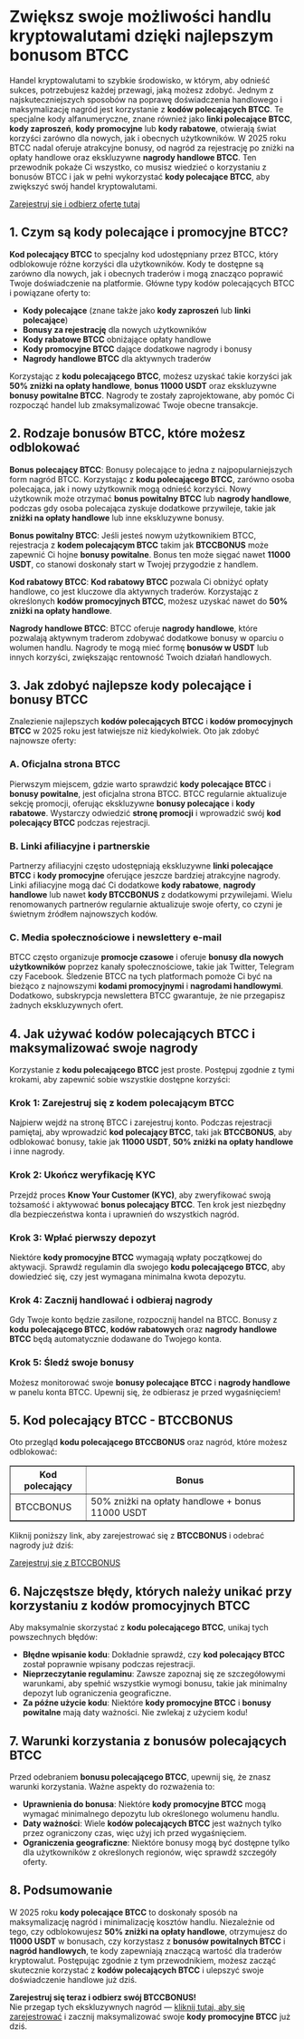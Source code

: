 <h1>Zwiększ swoje możliwości handlu kryptowalutami dzięki najlepszym bonusom BTCC</h1>
<p>Handel kryptowalutami to szybkie środowisko, w którym, aby odnieść sukces, potrzebujesz każdej przewagi, jaką możesz zdobyć. Jednym z najskuteczniejszych sposobów na poprawę doświadczenia handlowego i maksymalizację nagród jest korzystanie z <strong>kodów polecających BTCC</strong>. Te specjalne kody alfanumeryczne, znane również jako <strong>linki polecające BTCC</strong>, <strong>kody zaproszeń</strong>, <strong>kody promocyjne</strong> lub <strong>kody rabatowe</strong>, otwierają świat korzyści zarówno dla nowych, jak i obecnych użytkowników. W 2025 roku BTCC nadal oferuje atrakcyjne bonusy, od nagród za rejestrację po zniżki na opłaty handlowe oraz ekskluzywne <strong>nagrody handlowe BTCC</strong>. Ten przewodnik pokaże Ci wszystko, co musisz wiedzieć o korzystaniu z bonusów BTCC i jak w pełni wykorzystać <strong>kody polecające BTCC</strong>, aby zwiększyć swój handel kryptowalutami.</p>
<p><a href="https://partner.btcc.com/us/c/BTCCBONUS/9303" target="_blank">Zarejestruj się i odbierz ofertę tutaj</a></p>

<img src="https://images.mirror-media.xyz/publication-images/coUQdNFTBSC-vRmh-Y4B7.png?height=500&amp;width=1000" decoding="async" data-nimg="fill" class="css-xah9so" style="position: absolute; inset: 0px; box-sizing: border-box; padding: 0px; border: none; margin: auto; display: block; width: 0px; height: 0px; min-width: 100%; max-width: 100%; min-height: 100%; max-height: 100%;">
<h2>1. Czym są kody polecające i promocyjne BTCC?</h2>
<p><strong>Kod polecający BTCC</strong> to specjalny kod udostępniany przez BTCC, który odblokowuje różne korzyści dla użytkowników. Kody te dostępne są zarówno dla nowych, jak i obecnych traderów i mogą znacząco poprawić Twoje doświadczenie na platformie. Główne typy kodów polecających BTCC i powiązane oferty to:</p>
<ul>
<li><strong>Kody polecające</strong> (znane także jako <strong>kody zaproszeń</strong> lub <strong>linki polecające</strong>)</li>
<li><strong>Bonusy za rejestrację</strong> dla nowych użytkowników</li>
<li><strong>Kody rabatowe BTCC</strong> obniżające opłaty handlowe</li>
<li><strong>Kody promocyjne BTCC</strong> dające dodatkowe nagrody i bonusy</li>
<li><strong>Nagrody handlowe BTCC</strong> dla aktywnych traderów</li>
</ul>
<p>Korzystając z <strong>kodu polecającego BTCC</strong>, możesz uzyskać takie korzyści jak <strong>50% zniżki na opłaty handlowe</strong>, <strong>bonus 11000 USDT</strong> oraz ekskluzywne <strong>bonusy powitalne BTCC</strong>. Nagrody te zostały zaprojektowane, aby pomóc Ci rozpocząć handel lub zmaksymalizować Twoje obecne transakcje.</p>

<h2>2. Rodzaje bonusów BTCC, które możesz odblokować</h2>
<p><strong>Bonus polecający BTCC</strong>: Bonusy polecające to jedna z najpopularniejszych form nagród BTCC. Korzystając z <strong>kodu polecającego BTCC</strong>, zarówno osoba polecająca, jak i nowy użytkownik mogą odnieść korzyści. Nowy użytkownik może otrzymać <strong>bonus powitalny BTCC</strong> lub <strong>nagrody handlowe</strong>, podczas gdy osoba polecająca zyskuje dodatkowe przywileje, takie jak <strong>zniżki na opłaty handlowe</strong> lub inne ekskluzywne bonusy.</p>
<p><strong>Bonus powitalny BTCC</strong>: Jeśli jesteś nowym użytkownikiem BTCC, rejestracja z <strong>kodem polecającym BTCC</strong> takim jak <strong>BTCCBONUS</strong> może zapewnić Ci hojne <strong>bonusy powitalne</strong>. Bonus ten może sięgać nawet <strong>11000 USDT</strong>, co stanowi doskonały start w Twojej przygodzie z handlem.</p>
<p><strong>Kod rabatowy BTCC</strong>: <strong>Kod rabatowy BTCC</strong> pozwala Ci obniżyć opłaty handlowe, co jest kluczowe dla aktywnych traderów. Korzystając z określonych <strong>kodów promocyjnych BTCC</strong>, możesz uzyskać nawet do <strong>50% zniżki na opłaty handlowe</strong>.</p>
<p><strong>Nagrody handlowe BTCC</strong>: BTCC oferuje <strong>nagrody handlowe</strong>, które pozwalają aktywnym traderom zdobywać dodatkowe bonusy w oparciu o wolumen handlu. Nagrody te mogą mieć formę <strong>bonusów w USDT</strong> lub innych korzyści, zwiększając rentowność Twoich działań handlowych.</p>

<h2>3. Jak zdobyć najlepsze kody polecające i bonusy BTCC</h2>
<p>Znalezienie najlepszych <strong>kodów polecających BTCC</strong> i <strong>kodów promocyjnych BTCC</strong> w 2025 roku jest łatwiejsze niż kiedykolwiek. Oto jak zdobyć najnowsze oferty:</p>

<h3>A. Oficjalna strona BTCC</h3>
<p>Pierwszym miejscem, gdzie warto sprawdzić <strong>kody polecające BTCC</strong> i <strong>bonusy powitalne</strong>, jest oficjalna strona BTCC. BTCC regularnie aktualizuje sekcję promocji, oferując ekskluzywne <strong>bonusy polecające</strong> i <strong>kody rabatowe</strong>. Wystarczy odwiedzić <strong>stronę promocji</strong> i wprowadzić swój <strong>kod polecający BTCC</strong> podczas rejestracji.</p>

<h3>B. Linki afiliacyjne i partnerskie</h3>
<p>Partnerzy afiliacyjni często udostępniają ekskluzywne <strong>linki polecające BTCC</strong> i <strong>kody promocyjne</strong> oferujące jeszcze bardziej atrakcyjne nagrody. Linki afiliacyjne mogą dać Ci dodatkowe <strong>kody rabatowe</strong>, <strong>nagrody handlowe</strong> lub nawet <strong>kody BTCCBONUS</strong> z dodatkowymi przywilejami. Wielu renomowanych partnerów regularnie aktualizuje swoje oferty, co czyni je świetnym źródłem najnowszych kodów.</p>

<h3>C. Media społecznościowe i newslettery e-mail</h3>
<p>BTCC często organizuje <strong>promocje czasowe</strong> i oferuje <strong>bonusy dla nowych użytkowników</strong> poprzez kanały społecznościowe, takie jak Twitter, Telegram czy Facebook. Śledzenie BTCC na tych platformach pomoże Ci być na bieżąco z najnowszymi <strong>kodami promocyjnymi</strong> i <strong>nagrodami handlowymi</strong>. Dodatkowo, subskrypcja newslettera BTCC gwarantuje, że nie przegapisz żadnych ekskluzywnych ofert.</p>

<h2>4. Jak używać kodów polecających BTCC i maksymalizować swoje nagrody</h2>
<p>Korzystanie z <strong>kodu polecającego BTCC</strong> jest proste. Postępuj zgodnie z tymi krokami, aby zapewnić sobie wszystkie dostępne korzyści:</p>

<h3>Krok 1: Zarejestruj się z kodem polecającym BTCC</h3>
<p>Najpierw wejdź na stronę BTCC i zarejestruj konto. Podczas rejestracji pamiętaj, aby wprowadzić <strong>kod polecający BTCC</strong>, taki jak <strong>BTCCBONUS</strong>, aby odblokować bonusy, takie jak <strong>11000 USDT</strong>, <strong>50% zniżki na opłaty handlowe</strong> i inne nagrody.</p>

<h3>Krok 2: Ukończ weryfikację KYC</h3>
<p>Przejdź proces <strong>Know Your Customer (KYC)</strong>, aby zweryfikować swoją tożsamość i aktywować <strong>bonus polecający BTCC</strong>. Ten krok jest niezbędny dla bezpieczeństwa konta i uprawnień do wszystkich nagród.</p>

<h3>Krok 3: Wpłać pierwszy depozyt</h3>
<p>Niektóre <strong>kody promocyjne BTCC</strong> wymagają wpłaty początkowej do aktywacji. Sprawdź regulamin dla swojego <strong>kodu polecającego BTCC</strong>, aby dowiedzieć się, czy jest wymagana minimalna kwota depozytu.</p>

<h3>Krok 4: Zacznij handlować i odbieraj nagrody</h3>
<p>Gdy Twoje konto będzie zasilone, rozpocznij handel na BTCC. Bonusy z <strong>kodu polecającego BTCC</strong>, <strong>kodów rabatowych</strong> oraz <strong>nagrody handlowe BTCC</strong> będą automatycznie dodawane do Twojego konta.</p>

<h3>Krok 5: Śledź swoje bonusy</h3>
<p>Możesz monitorować swoje <strong>bonusy polecające BTCC</strong> i <strong>nagrody handlowe</strong> w panelu konta BTCC. Upewnij się, że odbierasz je przed wygaśnięciem!</p>

<h2>5. Kod polecający BTCC - BTCCBONUS</h2>
<p>Oto przegląd <strong>kodu polecającego BTCCBONUS</strong> oraz nagród, które możesz odblokować:</p>

<table border="1">
<tr>
<th>Kod polecający</th>
<th>Bonus</th>
</tr>
<tr>
<td>BTCCBONUS</td>
<td>50% zniżki na opłaty handlowe + bonus 11000 USDT</td>
</tr>
</table>

<p>Kliknij poniższy link, aby zarejestrować się z <strong>BTCCBONUS</strong> i odebrać nagrody już dziś:</p>
<p><a href="https://partner.btcc.com/us/c/BTCCBONUS/9303">Zarejestruj się z BTCCBONUS</a></p>

<h2>6. Najczęstsze błędy, których należy unikać przy korzystaniu z kodów promocyjnych BTCC</h2>
<p>Aby maksymalnie skorzystać z <strong>kodu polecającego BTCC</strong>, unikaj tych powszechnych błędów:</p>
<ul>
<li><strong>Błędne wpisanie kodu</strong>: Dokładnie sprawdź, czy <strong>kod polecający BTCC</strong> został poprawnie wpisany podczas rejestracji.</li>
<li><strong>Nieprzeczytanie regulaminu</strong>: Zawsze zapoznaj się ze szczegółowymi warunkami, aby spełnić wszystkie wymogi bonusu, takie jak minimalny depozyt lub ograniczenia geograficzne.</li>
<li><strong>Za późne użycie kodu</strong>: Niektóre <strong>kody promocyjne BTCC</strong> i <strong>bonusy powitalne</strong> mają daty ważności. Nie zwlekaj z użyciem kodu!</li>
</ul>

<h2>7. Warunki korzystania z bonusów polecających BTCC</h2>
<p>Przed odebraniem <strong>bonusu polecającego BTCC</strong>, upewnij się, że znasz warunki korzystania. Ważne aspekty do rozważenia to:</p>
<ul>
<li><strong>Uprawnienia do bonusa</strong>: Niektóre <strong>kody promocyjne BTCC</strong> mogą wymagać minimalnego depozytu lub określonego wolumenu handlu.</li>
<li><strong>Daty ważności</strong>: Wiele <strong>kodów polecających BTCC</strong> jest ważnych tylko przez ograniczony czas, więc użyj ich przed wygaśnięciem.</li>
<li><strong>Ograniczenia geograficzne</strong>: Niektóre bonusy mogą być dostępne tylko dla użytkowników z określonych regionów, więc sprawdź szczegóły oferty.</li>
</ul>

<h2>8. Podsumowanie</h2>
<p>W 2025 roku <strong>kody polecające BTCC</strong> to doskonały sposób na maksymalizację nagród i minimalizację kosztów handlu. Niezależnie od tego, czy odblokowujesz <strong>50% zniżki na opłaty handlowe</strong>, otrzymujesz do <strong>11000 USDT</strong> w bonusach, czy korzystasz z <strong>bonusów powitalnych BTCC</strong> i <strong>nagród handlowych</strong>, te kody zapewniają znaczącą wartość dla traderów kryptowalut. Postępując zgodnie z tym przewodnikiem, możesz zacząć skutecznie korzystać z <strong>kodów polecających BTCC</strong> i ulepszyć swoje doświadczenie handlowe już dziś.</p>

<p><strong>Zarejestruj się teraz i odbierz swój BTCCBONUS!</strong><br>Nie przegap tych ekskluzywnych nagród — <a href="https://partner.btcc.com/us/c/BTCCBONUS/9303">kliknij tutaj, aby się zarejestrować</a> i zacznij maksymalizować swoje <strong>kody promocyjne BTCC</strong> już dziś.</p>
